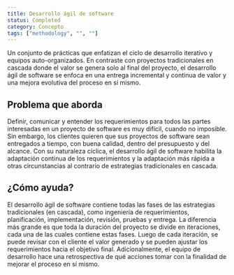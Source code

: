 ```yaml
---
title: Desarrollo ágil de software
status: Completed
category: Concepto
tags: ["methodology", "", ""]
---
```


Un conjunto de prácticas que enfatizan el ciclo de desarrollo iterativo y equipos auto-organizados.
En contraste con proyectos tradicionales en cascada donde el valor se genera solo al final del proyecto,
el desarrollo ágil de software se enfoca en una entrega incremental y continua de valor y
una mejora evolutiva del proceso en sí mismo.

## Problema que aborda

Definir, comunicar y entender los requerimientos para todos las partes interesadas en un proyecto de software es muy difícil, cuando no imposible.
Sin embargo, los clientes quieren que sus proyectos de software sean entregados a tiempo, con buena calidad, dentro del presupuesto y del alcance.
Con su naturaleza cíclica, el desarrollo ágil de software habilita la adaptación continua de los requerimientos y
la adaptación más rápida a otras circunstancias al contrario de estrategias tradicionales en cascada.

## ¿Cómo ayuda?

El desarrollo ágil de software contiene todas las fases de las estrategias tradicionales (en cascada),
como ingeniería de requerimientos, planificación, implementación, revisión, pruebas y entrega.
La diferencia más grande es que toda la duración del proyecto se divide en iteraciones, cada una de las cuales contiene estas fases.
Luego de cada iteración, se puede revisar con el cliente el valor generado y se pueden ajustar los requerimientos hacia el objetivo final.
Adicionalmente, el equipo de desarrollo hace una retrospectiva de qué acciones tomar con la finalidad de mejorar el proceso en sí mismo.
